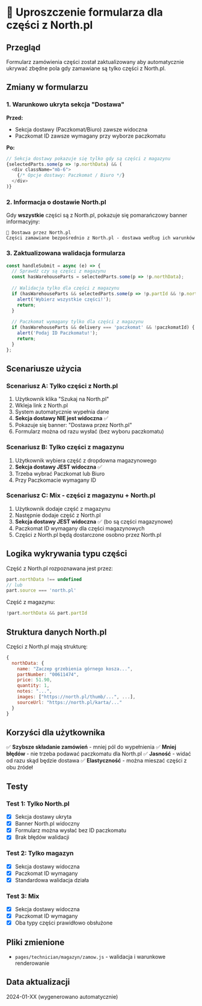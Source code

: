 # 📝 Uproszczenie formularza dla części z North.pl

## Przegląd

Formularz zamówienia części został zaktualizowany aby automatycznie ukrywać zbędne pola gdy zamawiane są tylko części z North.pl.

## Zmiany w formularzu

### 1. Warunkowo ukryta sekcja "Dostawa"

**Przed:**
- Sekcja dostawy (Paczkomat/Biuro) zawsze widoczna
- Paczkomat ID zawsze wymagany przy wyborze paczkomatu

**Po:**
```javascript
// Sekcja dostawy pokazuje się tylko gdy są części z magazynu
{selectedParts.some(p => !p.northData) && (
  <div className="mb-6">
    {/* Opcje dostawy: Paczkomat / Biuro */}
  </div>
)}
```

### 2. Informacja o dostawie North.pl

Gdy **wszystkie** części są z North.pl, pokazuje się pomarańczowy banner informacyjny:

```
🚚 Dostawa przez North.pl
Części zamawiane bezpośrednio z North.pl - dostawa według ich warunków
```

### 3. Zaktualizowana walidacja formularza

```javascript
const handleSubmit = async (e) => {
  // Sprawdź czy są części z magazynu
  const hasWarehouseParts = selectedParts.some(p => !p.northData);
  
  // Walidacja tylko dla części z magazynu
  if (hasWarehouseParts && selectedParts.some(p => !p.partId && !p.northData)) {
    alert('Wybierz wszystkie części!');
    return;
  }
  
  // Paczkomat wymagany tylko dla części z magazynu
  if (hasWarehouseParts && delivery === 'paczkomat' && !paczkomatId) {
    alert('Podaj ID Paczkomatu!');
    return;
  }
};
```

## Scenariusze użycia

### Scenariusz A: Tylko części z North.pl
1. Użytkownik klika "Szukaj na North.pl"
2. Wkleja link z North.pl
3. System automatycznie wypełnia dane
4. **Sekcja dostawy NIE jest widoczna** ✅
5. Pokazuje się banner: "Dostawa przez North.pl"
6. Formularz można od razu wysłać (bez wyboru paczkomatu)

### Scenariusz B: Tylko części z magazynu
1. Użytkownik wybiera część z dropdowna magazynowego
2. **Sekcja dostawy JEST widoczna** ✅
3. Trzeba wybrać Paczkomat lub Biuro
4. Przy Paczkomacie wymagany ID

### Scenariusz C: Mix - części z magazynu + North.pl
1. Użytkownik dodaje część z magazynu
2. Następnie dodaje część z North.pl
3. **Sekcja dostawy JEST widoczna** ✅ (bo są części magazynowe)
4. Paczkomat ID wymagany dla części magazynowych
5. Części z North.pl będą dostarczone osobno przez North.pl

## Logika wykrywania typu części

Część z North.pl rozpoznawana jest przez:
```javascript
part.northData !== undefined
// lub
part.source === 'north.pl'
```

Część z magazynu:
```javascript
!part.northData && part.partId
```

## Struktura danych North.pl

Części z North.pl mają strukturę:
```javascript
{
  northData: {
    name: "Zaczep grzebienia górnego kosza...",
    partNumber: "00611474",
    price: 51.90,
    quantity: 1,
    notes: "...",
    images: ["https://north.pl/thumb/...", ...],
    sourceUrl: "https://north.pl/karta/..."
  }
}
```

## Korzyści dla użytkownika

✅ **Szybsze składanie zamówień** - mniej pól do wypełnienia
✅ **Mniej błędów** - nie trzeba podawać paczkomatu dla North.pl
✅ **Jasność** - widać od razu skąd będzie dostawa
✅ **Elastyczność** - można mieszać części z obu źródeł

## Testy

### Test 1: Tylko North.pl
- [x] Sekcja dostawy ukryta
- [x] Banner North.pl widoczny
- [x] Formularz można wysłać bez ID paczkomatu
- [x] Brak błędów walidacji

### Test 2: Tylko magazyn
- [x] Sekcja dostawy widoczna
- [x] Paczkomat ID wymagany
- [x] Standardowa walidacja działa

### Test 3: Mix
- [x] Sekcja dostawy widoczna
- [x] Paczkomat ID wymagany
- [x] Oba typy części prawidłowo obsłużone

## Pliki zmienione

- `pages/technician/magazyn/zamow.js` - walidacja i warunkowe renderowanie

## Data aktualizacji
2024-01-XX (wygenerowano automatycznie)
